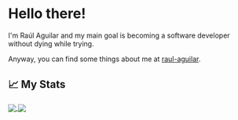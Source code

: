 # Hello there! 

I'm Raúl Aguilar and my main goal is becoming a software developer without dying while trying.

Anyway, you can find some things about me at <a href="https://raul-aguilar.netlify.app/">raul-aguilar</a>.


## &#x1f4c8; My Stats
<a href="#">
  <img align="center" src="https://github-readme-stats.vercel.app/api/top-langs/?username=raulwwq0&theme=merko&hide_border=True&layout=compact&card_width=250" />
</a>
<a href="#">
  <img align="center" src="https://github-readme-stats.vercel.app/api/?username=raulwwq0&theme=merko&hide_border=True&include_all_commits=True&count_private=True&hide=issues&show_icons=true" />
</a>

[//]: # "## 🎵 Insert a Great Song..."
[//]: # "[![Spotify](https://novatorem-raulwwq0.vercel.app/api/spotify](https://open.spotify.com/user/raulwwq0)"
